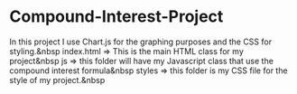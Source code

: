 # Compound-Interest-Project
In this project I use Chart.js for the graphing purposes and the CSS for styling.&nbsp
index.html => This is the main HTML class for my project&nbsp
js => this folder will have my Javascript class that use the compound interest formula&nbsp
styles => this folder is my CSS file for the style of my project.&nbsp
